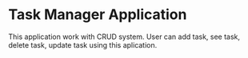# Task Manager Application

This application work with CRUD system. User can add task, see task, delete task, update task using this aplication.

